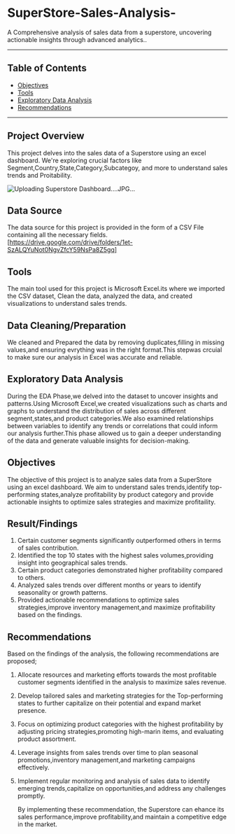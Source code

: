 # SuperStore-Sales-Analysis-
A Comprehensive analysis of sales data from a superstore, uncovering actionable insights through advanced analytics..

---

## Table of Contents
- [Objectives](#objectives)
- [Tools](#tools)
- [Exploratory Data Analysis](#exploratory-data-analysis)
- [Recommendations](#recommendations)

---
## Project Overview

This project delves into the sales data of a Superstore using an excel dashboard. We're exploring crucial factors like Segment,Country,State,Category,Subcategoy, and more to understand sales trends and Proitability.

![Uploading Superstore Dashboard....JPG…]()

## Data Source

The data source for this project is provided in the form of a CSV File containing all the necessary fields. 
[https://drive.google.com/drive/folders/1et-SzALQYuNot0NgvZfcY59NsPa8Z5gq]

## Tools 

The main tool used for this project is Microsoft Excel.its where we imported the CSV dataset, Clean the data, analyzed the data, and created visualizations to understand sales trends.

## Data Cleaning/Preparation

We cleaned and Prepared the data by removing duplicates,filling in missing values,and ensuring evrything was in the right format.This stepwas crcuial to make sure our analysis in Excel was accurate and reliable.

## Exploratory Data Analysis

During the EDA Phase,we delved into the dataset to uncover insights and patterns.Using Microsoft Excel,we created visualizations such as charts and graphs to understand the distribution of sales across different segment,states,and product categories.We also examined relationships between variables to identify any trends or correlations that could inform our analysis further.This phase allowed us to gain a deeper understanding of the data and generate valuable insights for decision-making.

## Objectives

The objective of this project is to analyze sales data from a SuperStore using an excel dashboard. We aim to understand sales trends,identify top-performing states,analyze profitability by product category and provide actionable insights to optimize sales strategies and maximize profitaility.

## Result/Findings

1. Certain customer segments significantly outperformed others in terms of sales contribution.
2. Identified the top 10 states with the highest sales volumes,providing insight into geographical sales trends.
3. Certain product categories demonstrated higher profitability compared to others.
4. Analyzed sales trends over different months or years to identify seasonality or growth patterns.
5. Provided actionable recommendations to optimize sales strategies,improve inventory management,and maximize profitability based on the findings.

## Recommendations

Based on the findings of the analysis, the following recommendations are proposed;

1. Allocate resources and marketing efforts towards the most profitable customer segments identified in the analysis to maximize sales revenue.
2. Develop tailored sales and marketing strategies for the Top-performing states to further capitalize on their potential and expand market presence.
3. Focus on optimizing product categories with the highest profitability by adjusting pricing strategies,promoting high-marin items, and evaluating product assortment.
4. Leverage insights from sales trends over time to plan seasonal promotions,inventory management,and marketing campaigns effectively.
5. Implement regular monitoring and analysis of sales data to identify emerging trends,capitalize on opportunities,and address any challenges promptly.

    By implementing these recommendation, the Superstore can ehance its sales performance,improve profitability,and maintain a competitive edge in the market.



